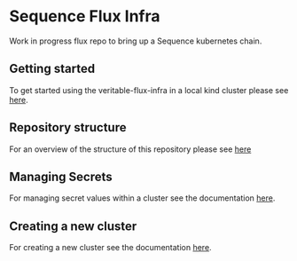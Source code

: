 # Sequence Flux Infra

Work in progress flux repo to bring up a Sequence kubernetes chain.

## Getting started

To get started using the veritable-flux-infra in a local kind cluster please see [here](./docs/getting-started.md).

## Repository structure

For an overview of the structure of this repository please see [here](./docs/repository-structure.md)

## Managing Secrets

For managing secret values within a cluster see the documentation [here](./docs/managing-secrets.md).

## Creating a new cluster

For creating a new cluster see the documentation [here](./docs/creating-a-new-cluster.md).
